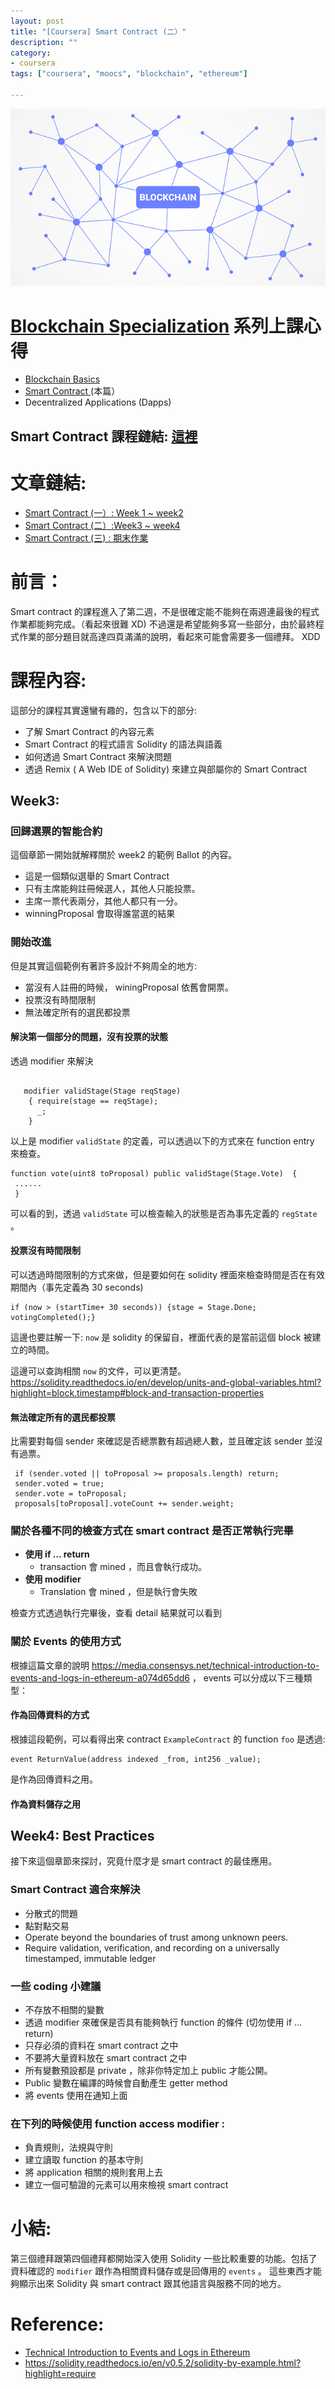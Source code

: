 ```yaml
---
layout: post
title: "[Coursera] Smart Contract (二）"
description: ""
category: 
- coursera
tags: ["coursera", "moocs", "blockchain", "ethereum"]

---
```


![](../images/2018/blockchain.png)



# [Blockchain Specialization](https://www.coursera.org/specializations/blockchain) 系列上課心得

- [Blockchain Basics](http://www.evanlin.com/moocs-bitcoin-basis/)
- [Smart Contract ](http://www.evanlin.com/moocs-smart-contract/)(本篇）
- Decentralized Applications (Dapps)


## Smart Contract 課程鏈結:  [這裡](https://www.coursera.org/learn/smarter-contracts/home/welcome)



# 文章鏈結:

- [Smart Contract (一）: Week 1 ~ week2](http://www.evanlin.com/moocs-smart-contract/)
- [Smart Contract (二）:Week3  ~ week4](http://www.evanlin.com/moocs-smart-contract2/) 
- [Smart Contract (三) : 期末作業](http://www.evanlin.com/moocs-smart-contract3/)

# 前言：

Smart contract 的課程進入了第二週，不是很確定能不能夠在兩週連最後的程式作業都能夠完成。（看起來很難 XD) 不過還是希望能夠多寫一些部分，由於最終程式作業的部分題目就高達四頁滿滿的說明，看起來可能會需要多一個禮拜。  XDD


# 課程內容:

這部分的課程其實還蠻有趣的，包含以下的部分:

- 了解 Smart Contract 的內容元素
- Smart Contract 的程式語言 Solidity 的語法與語義
- 如何透過 Smart Contract 來解決問題
- 透過 Remix ( A Web IDE of Solidity) 來建立與部屬你的 Smart Contract



## Week3:

### 回歸選票的智能合約

這個章節一開始就解釋關於 week2 的範例 Ballot 的內容。

- 這是一個類似選舉的 Smart Contract 
- 只有主席能夠註冊候選人，其他人只能投票。
- 主席一票代表兩分，其他人都只有一分。
- winningProposal 會取得誰當選的結果

<script src="https://gist.github.com/kkdai/b24552a125555073ef60d49acb2379da.js"></script>

### 開始改進

但是其實這個範例有著許多設計不夠周全的地方:

- 當沒有人註冊的時候， winingProposal 依舊會開票。
- 投票沒有時間限制
- 無法確定所有的選民都投票

#### 解決第一個部分的問題，沒有投票的狀態

透過 modifier 來解決

```

   modifier validStage(Stage reqStage)
    { require(stage == reqStage);
      _;
    }
```

以上是 modifier `validState` 的定義，可以透過以下的方式來在 function entry 來檢查。

```
function vote(uint8 toProposal) public validStage(Stage.Vote)  {
 ......
 }
```

可以看的到，透過 `validState` 可以檢查輸入的狀態是否為事先定義的 `regState` 。



#### 投票沒有時間限制

可以透過時間限制的方式來做，但是要如何在 solidity 裡面來檢查時間是否在有效期間內（事先定義為 30 seconds)

```
if (now > (startTime+ 30 seconds)) {stage = Stage.Done; votingCompleted();}
```

這邊也要註解一下:  `now` 是 solidity 的保留自，裡面代表的是當前這個 block 被建立的時間。

這邊可以查詢相關 `now` 的文件，可以更清楚。 https://solidity.readthedocs.io/en/develop/units-and-global-variables.html?highlight=block.timestamp#block-and-transaction-properties



#### 無法確定所有的選民都投票

比需要對每個 sender 來確認是否總票數有超過總人數，並且確定該 sender 並沒有過票。

```
 if (sender.voted || toProposal >= proposals.length) return;
 sender.voted = true;
 sender.vote = toProposal;   
 proposals[toProposal].voteCount += sender.weight;
```



### 關於各種不同的檢查方式在 smart contract 是否正常執行完畢

- **使用 if … return** 
  - transaction 會 mined ，而且會執行成功。
- **使用 modifier**
  - Translation 會 mined ，但是執行會失敗

檢查方式透過執行完畢後，查看 detail 結果就可以看到



### 關於 Events 的使用方式

根據這篇文章的說明 https://media.consensys.net/technical-introduction-to-events-and-logs-in-ethereum-a074d65dd6 ， events 可以分成以下三種類型：



#### 作為回傳資料的方式

<script src="https://gist.github.com/kkdai/59a0b05fb6ff9499b0410d4684101d50.js"></script>

根據這段範例，可以看得出來 contract `ExampleContract` 的 function `foo`  是透過:

```
event ReturnValue(address indexed _from, int256 _value);
```

是作為回傳資料之用。



#### 作為資料儲存之用

## Week4: Best Practices

接下來這個章節來探討，究竟什麼才是 smart contract 的最佳應用。



### Smart Contract 適合來解決 

- 分散式的問題
- 點對點交易
-  Operate beyond the boundaries of trust among unknown peers.
- Require validation, verification, and  recording on a universally timestamped, immutable ledger



### 一些 coding 小建議

- 不存放不相關的變數
- 透過 modifier 來確保是否具有能夠執行 function 的條件 (切勿使用 if … return)
- 只存必須的資料在 smart contract 之中
- 不要將大量資料放在 smart contract 之中
- 所有變數預設都是 private ，除非你特定加上 public 才能公開。
- Public 變數在編譯的時候會自動產生 getter method
- 將 events 使用在通知上面



### 在下列的時候使用 function access modifier :

- 負責規則，法規與守則
- 建立讀取 function 的基本守則
- 將 application 相關的規則套用上去
- 建立一個可驗證的元素可以用來檢視 smart contract



# 小結:

第三個禮拜跟第四個禮拜都開始深入使用 Solidity 一些比較重要的功能。包括了資料確認的 `modifier` 跟作為相關資料儲存或是回傳用的 `events` 。 這些東西才能夠顯示出來 Solidity 與 smart contract 跟其他語言與服務不同的地方。 

# Reference:

- [Technical Introduction to Events and Logs in Ethereum](https://media.consensys.net/technical-introduction-to-events-and-logs-in-ethereum-a074d65dd61e)
- https://solidity.readthedocs.io/en/v0.5.2/solidity-by-example.html?highlight=require
